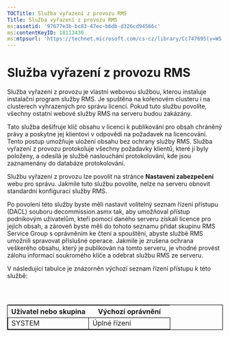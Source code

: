 ```yaml
---
TOCTitle: Služba vyřazení z provozu RMS
Title: Služba vyřazení z provozu RMS
ms:assetid: '97677e3b-bc83-47ec-b6db-d326cd94566c'
ms:contentKeyID: 18113430
ms:mtpsurl: 'https://technet.microsoft.com/cs-cz/library/Cc747695(v=WS.10)'
---
```


Služba vyřazení z provozu RMS
=============================

Služba vyřazení z provozu je vlastní webovou službou, kterou instaluje instalační program služby RMS. Je spuštěna na kořenovém clusteru i na clusterech vyhrazených pro správu licencí. Pokud tuto službu povolíte, všechny ostatní webové služby RMS na serveru budou zakázány.

Tato služba dešifruje klíč obsahu v licenci k publikování pro obsah chráněný právy a poskytne jej klientovi v odpovědi na požadavek na licencování. Tento postup umožňuje uložení obsahu bez ochrany služby RMS. Služba vyřazení z provozu protokoluje všechny požadavky klientů, které jí byly položeny, a odesílá je službě naslouchání protokolování, kde jsou zaznamenány do databáze protokolování.

Službu vyřazení z provozu lze povolit na stránce **Nastavení zabezpečení** webu pro správu. Jakmile tuto službu povolíte, nelze na serveru obnovit standardní konfiguraci služby RMS.

Po povolení této služby byste měli nastavit volitelný seznam řízení přístupu (DACL) souboru decommission.asmx tak, aby umožňoval přístup podnikovým uživatelům, kteří pomocí daného serveru získali licence pro jejich obsah, a zároveň byste měli do tohoto seznamu přidat skupinu RMS Service Group s oprávněním ke čtení a spouštění, abyste službě RMS umožnili spravovat příslušné operace. Jakmile je zrušena ochrana veškerého obsahu, který je publikován na tomto serveru, je vhodné provést zálohu informací soukromého klíče a odebrat službu RMS ze serveru.

V následující tabulce je znázorněn výchozí seznam řízení přístupu k této službě:

###  

 
<table style="border:1px solid black;">
<colgroup>
<col width="50%" />
<col width="50%" />
</colgroup>
<thead>
<tr class="header">
<th>Uživatel nebo skupina</th>
<th>Výchozí oprávnění</th>
</tr>
</thead>
<tbody>
<tr class="odd">
<td style="border:1px solid black;">SYSTEM</td>
<td style="border:1px solid black;">Úplné řízení</td>
</tr>
</tbody>
</table>
